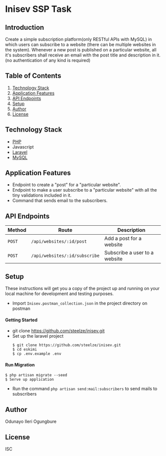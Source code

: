# Inisev SSP Task

## Introduction
Create a simple subscription platform(only RESTful APIs with MySQL) in which users can subscribe to a website (there can be multiple websites in the system). Whenever a new post is published on a particular website, all it's subscribers shall receive an email with the post title and description in it. (no authentication of any kind is required)


## Table of Contents
1. <a href="#technology-stack">Technology Stack</a>
2. <a href="#application-features">Application Features</a>
3. <a href="#api-endpoints">API Endpoints</a>
4. <a href="#setup">Setup</a>
5. <a href="#author">Author</a>
6. <a href="#license">License</a>


## Technology Stack
  - [PHP](https://www.php.net)
  - Javascript
  - [Laravel](https://laravel.com)
  - [MySQL](https://www.mysql.com)

## Application Features
- Endpoint to create a "post" for a "particular website".
- Endpoint to make a user subscribe to a "particular website" with all the tiny validations included in it.
- Command that sends email to the subscribers.

## API Endpoints
Method | Route | Description
--- | --- | ---
`POST` | `/api/websites/:id/post` | Add a post for a website
`POST` | `/api/websites/:id/subscribe` | Subscribe a user to a website

## Setup
These instructions will get you a copy of the project up and running on your local machine for development and testing purposes.
  - Import `Inisev.postman_collection.json` in the project directory on postman
  #### Getting Started
  - git clone https://github.com/steelze/inisev.git
  - Set up the laravel project
    ```
    $ git clone https://github.com/steelze/inisev.git
    $ cd eskimi
    $ cp .env.example .env
    ```
  #### Run Migration
    $ php artisan migrate --seed
    $ Serve up application
- Run the command `php artisan send:mail:subscribers` to send mails to subscribers
 
  
## Author
Odunayo Ileri Ogungbure

## License
ISC

